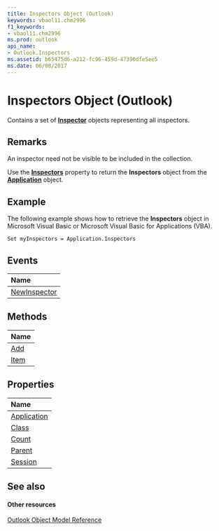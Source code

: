 ```yaml
---
title: Inspectors Object (Outlook)
keywords: vbaol11.chm2996
f1_keywords:
- vbaol11.chm2996
ms.prod: outlook
api_name:
- Outlook.Inspectors
ms.assetid: b65475d6-a212-fc96-459d-47390dfe5ee5
ms.date: 06/08/2017
---
```



# Inspectors Object (Outlook)

Contains a set of **[Inspector](inspector-object-outlook.md)** objects representing all inspectors.


## Remarks

 An inspector need not be visible to be included in the collection.

Use the **[Inspectors](application-inspectors-property-outlook.md)** property to return the **Inspectors** object from the **[Application](application-object-outlook.md)** object.


## Example

The following example shows how to retrieve the **Inspectors** object in Microsoft Visual Basic or Microsoft Visual Basic for Applications (VBA).


```
Set myInspectors = Application.Inspectors
```


## Events



|**Name**|
|:-----|
|[NewInspector](inspectors-newinspector-event-outlook.md)|

## Methods



|**Name**|
|:-----|
|[Add](inspectors-add-method-outlook.md)|
|[Item](inspectors-item-method-outlook.md)|

## Properties



|**Name**|
|:-----|
|[Application](inspectors-application-property-outlook.md)|
|[Class](inspectors-class-property-outlook.md)|
|[Count](inspectors-count-property-outlook.md)|
|[Parent](inspectors-parent-property-outlook.md)|
|[Session](inspectors-session-property-outlook.md)|

## See also


#### Other resources


[Outlook Object Model Reference](http://msdn.microsoft.com/library/73221b13-d8d8-99b8-3394-b95dbbfd5ddc%28Office.15%29.aspx)
